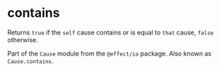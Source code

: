 # contains

Returns `true` if the `self` cause contains or is equal to `that` cause,
`false` otherwise.

Part of the `Cause` module from the `@effect/io` package. Also known as `Cause.contains`.
